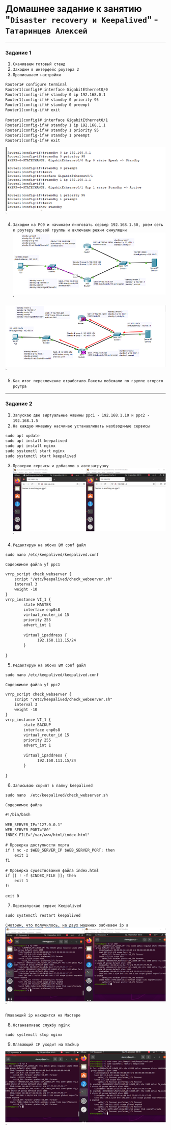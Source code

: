 # Домашнее задание к занятию "`Disaster recovery и Keepalived`" - `Татаринцев Алексей`



---

### Задание 1


1. `Скачиваем готовый стенд `
2. `Заходим в интерфейс роутера 2`
3. `Прописываем настройки`
```
Router1# configure terminal
Router1(config)# interface GigabitEthernet0/0
Router1(config-if)# standby 0 ip 192.168.0.1    
Router1(config-if)# standby 0 priority 95        
Router1(config-if)# standby 0 preempt            
Router1(config-if)# exit

Router1(config)# interface GigabitEthernet0/1
Router1(config-if)# standby 1 ip 192.168.1.1     
Router1(config-if)# standby 1 priority 95        
Router1(config-if)# standby 1 preempt            
Router1(config-if)# exit

```
![1](https://github.com/Foxbeerxxx/Disaster-recovery-Keepalived/blob/main/img/img1.png)`

4. `Заходим на PC0 и начинаем пинговать сервер 192.168.1.50, рвем сеть к роутеру первой группы и включаем режим симуляции`
![2](https://github.com/Foxbeerxxx/Disaster-recovery-Keepalived/blob/main/img/img2.png)`

![3](https://github.com/Foxbeerxxx/Disaster-recovery-Keepalived/blob/main/img/img3.png)`

5. `Как итог переключение отработало.Пакеты побежали по группе второго роутра`


---

### Задание 2



1. `Запускаю две виртуальные машины ppc1 - 192.168.1.10 и ppc2 - 192.168.1.5`
2. `На каждую ммашину насчинаю устанавливать необзодимые сервисы `
```
sudo apt update
sudo apt install keepalived
sudo apt install nginx
sudo systemctl start nginx
sudo systemctl start keepalived
```

3. `Проверяю сервисы и добавляю в автозагрузку`
![4](https://github.com/Foxbeerxxx/Disaster-recovery-Keepalived/blob/main/img/img4.png)`

4. `Редактирую на обоих ВМ conf файл`
```
sudo nano /etc/keepalived/keepalived.conf
```
`Содержимое файла yf ppc1`
```
vrrp_script check_webserver {
    script "/etc/keepalived/check_webserver.sh"
    interval 3
    weight -10
}
vrrp_instance VI_1 {
        state MASTER
        interface enp0s8
        virtual_router_id 15
        priority 255
        advert_int 1

        virtual_ipaddress {
              192.168.111.15/24
        }

}
```

5. `Редактирую на обоих ВМ conf файл`
```
sudo nano /etc/keepalived/keepalived.conf
```
`Содержимое файла yf ppc2`
```
vrrp_script check_webserver {
    script "/etc/keepalived/check_webserver.sh"
    interval 3
    weight -10
}
vrrp_instance VI_1 {
        state BACKUP
        interface enp0s8
        virtual_router_id 15
        priority 255
        advert_int 1

        virtual_ipaddress {
              192.168.111.15/24
        }

}
```
6. `Записываю скрипт в папку keepalived`

```
sudo nano  /etc/keepalived/check_webserver.sh
```
`Содержимое файла`
```
#!/bin/bash

WEB_SERVER_IP="127.0.0.1"
WEB_SERVER_PORT="80"
INDEX_FILE="/var/www/html/index.html"

# Проверка доступности порта
if ! nc -z $WEB_SERVER_IP $WEB_SERVER_PORT; then
    exit 1
fi

# Проверка существования файла index.html
if [[ ! -f $INDEX_FILE ]]; then
    exit 1
fi

exit 0

```
7. `Перезапускаю сервис Keepalived`

```
sudo systemctl restart keepalived
```
`Смотрим, что получилось, на двух машинах забиваем ip a`
![5](https://github.com/Foxbeerxxx/Disaster-recovery-Keepalived/blob/main/img/img5.png)`

`Плавающий ip находится на Мастере`

8. `Останавливаю службу nginx`
```
sudo systemctl stop nginx
```
9. `Плавающий IP уходит на Backup`

![6](https://github.com/Foxbeerxxx/Disaster-recovery-Keepalived/blob/main/img/img6.png)`

